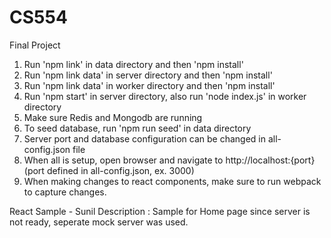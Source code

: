 # CS554
Final Project

1. Run 'npm link' in data directory and then 'npm install'
2. Run 'npm link data' in server directory and then 'npm install'
3. Run 'npm link data' in worker directory and then 'npm install'
4. Run 'npm start' in server directory, also run 'node index.js' in worker directory 
5. Make sure Redis and Mongodb are running
6. To seed database, run 'npm run seed' in data directory 
7. Server port and database configuration can be changed in all-config.json file
8. When all is setup, open browser and navigate to http://localhost:{port} (port defined in all-config.json, ex. 3000)
9. When making changes to react components, make sure to run webpack to capture changes. 

React Sample - Sunil 
Description : Sample for Home page since server is not ready, seperate mock server was used. 

